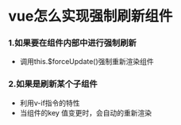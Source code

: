 # vue怎么实现强制刷新组件

### 1.如果要在组件内部中进行强制刷新

- 调用this.$forceUpdate()强制重新渲染组件

### 2.如果是刷新某个子组件

- 利用v-if指令的特性
- 当组件的key 值变更时，会自动的重新渲染
